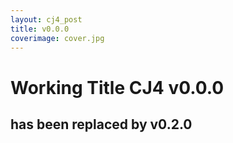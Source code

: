 ```yaml
---
layout: cj4_post
title: v0.0.0
coverimage: cover.jpg
---
```

# Working Title CJ4 v0.0.0
## has been replaced by v0.2.0
